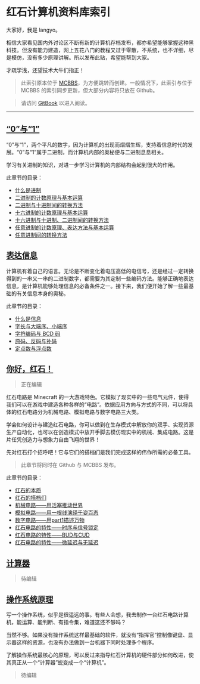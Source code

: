 # 红石计算机资料库索引

大家好，我是 langyo。

相信大家看见国内外讨论区不断有新的计算机存档发布，都亦希望能够掌握这种黑科技。但没有能力建造，网上五花八门的教程又过于零散，不系统，也不详细，尽是模仿，没有多少原理讲解。所以发布此贴，希望能帮到大家。

才疏学浅，还望技术大牛们指正！

> 此索引原本位于 [MCBBS](http://www.mcbbs.net/thread-492527-1-1.html)，为方便跳转而创建。一般情况下，此索引与位于 MCBBS 的索引同步更新，但大部分内容将只放在 Github。

> 请访问 [GitBook](https://langyo-china.gitbook.io/rsct/) 以进入阅读。

***


## [“0”与“1”](https://langyo.gitbook.io/rsct/part1)
“0”与“1”，两个平凡的数字，因为计算机的出现而熠熠生辉，支持着信息时代的发展。“0”与“1”属于二进制，而计算机内部的奥秘便与二进制息息相关。

学习有关进制的知识，对进一步学习计算机的内部结构会起到很大的作用。

此章节的目录：
* [什么是进制](https://langyo.gitbook.io/rsct/part1#shen-me-shi-jin-zhi)
* [二进制的计数原理与基本运算](https://langyo.gitbook.io/rsct/part1#er-jin-zhi-de-ji-shu-yuan-li-yu-ji-ben-yun-suan)
* [二进制与十进制间的转换方法](https://langyo.gitbook.io/rsct/part1#er-jin-zhi-yu-shi-jin-zhi-jian-de-zhuan-huan-fang-fa)
* [十六进制的计数原理与基本运算](https://langyo.gitbook.io/rsct/part1#shi-liu-jin-zhi-de-ji-shu-yuan-li-yu-ji-ben-yun-suan)
* [十六进制与十进制、二进制间的转换方法](https://langyo.gitbook.io/rsct/part1#shi-liu-jin-zhi-yu-shi-jin-zhi-ji-er-jin-zhi-jian-de-zhuan-huan-fang-fa)
* [任意进制的计数原理、表达方法与基本运算](https://langyo.gitbook.io/rsct/part1#ren-yi-jin-zhi-de-ji-shu-yuan-li-ji-biao-da-fang-fa-yu-ji-ben-yun-suan)
* [任意进制间的转换方法](https://langyo.gitbook.io/rsct/part1#ren-yi-jin-zhi-jian-de-zhuan-huan-fang-fa)

## [表达信息](https://langyo.gitbook.io/rsct/part2)
计算机有着自己的语言。无论是不断变化着电压高低的电信号，还是经过一定转换得到的一串又一串的二进制数字，都需要为其定制一些编码方法。能够正确地表达信息，是计算机能够处理信息的必备条件之一。接下来，我们便开始了解一些最基础的有关信息本身的奥秘。

此章节的目录：
* [什么是信息](https://langyo.gitbook.io/rsct/part2#shen-me-shi-xin-xi)
* [字长与大端序、小端序](https://langyo.gitbook.io/rsct/part2#zi-chang-yu-da-duan-xu-xiao-duan-xu)
* [字符编码与 BCD 码](https://langyo.gitbook.io/rsct/part2#zi-fu-bian-ma-yu-bcd-ma)
* [原码、反码与补码](https://langyo.gitbook.io/rsct/part2#yuan-ma-fan-ma-yu-bu-ma)
* [定点数与浮点数](https://langyo.gitbook.io/rsct/part2#ding-dian-shu-yu-fu-dian-shu)

## [你好，红石！](https://langyo.gitbook.io/rsct/part3)
> 正在编辑

红石电路是 Minecraft 的一大游戏特色。它模拟了现实中的一些电气元件，使得我们可以在游戏中建造各种各样的“电路”。依据应用方向与方式的不同，可以将具体的红石电路分为机械电路、模拟电路与数字电路三大类。

学会如何设计与建造红石电路，你可以做到在生存模式中解放你的双手、实现资源生产自动化，也可以在创造模式中放开手脚去模仿现实中的机械、集成电路。这是片任凭创造力与想象力自由飞翔的世界！

先对红石打个招呼吧！它与它们的搭档们是我们完成这样的伟作所需的必备工具。

> 此章节将同时在 Github 与 MCBBS 发布。

此章节的目录：
* [红石的本质](https://langyo.gitbook.io/rsct/part3#红石的本质)
* [红石的搭档们](https://langyo.gitbook.io/rsct/part3#红石的搭档们)
* [机械电路——用活塞推动世界](https://langyo.gitbook.io/rsct/part3#机械电路——用活塞推动世界)
* [模拟电路——用一根线演绎千姿百态](https://langyo.gitbook.io/rsct/part3#模拟电路——用一根线演绎千姿百态)
* [数字电路——用part1描述万物](https://langyo.gitbook.io/rsct/part3#数字电路——用part1描述万物)
* [红石电路的特性——时序与信号锁定](https://langyo.gitbook.io/rsct/part3#红石电路的特性——时序与信号锁定)
* [红石电路的特性——BUD与CUD](https://langyo.gitbook.io/rsct/part3#红石电路的特性——BUD与CUD)
* [红石电路的特性——微延迟与无延迟](https://langyo.gitbook.io/rsct/part3#红石电路的特性——微延迟与无延迟)

## [计算器](https://langyo.gitbook.io/rsct/part4)

> 待编辑

## [操作系统原理](https://langyo.gitbook.io/rsct/part5)

写一个操作系统，似乎是很遥远的事。有些人会想，我去制作一台红石电路计算机，能运算、能判断、有指令集，难道这还不够吗？

当然不够。如果没有操作系统这样最基础的软件，就没有“指挥官”控制像键盘、显示器这样的资源，也没有办法做到一台机器下同时处理多个程序。

了解操作系统最核心的原理，可以反过来指导红石计算机的硬件部分如何改进，使其真正从一个“计算器”蜕变成一个“计算机”。

> 待编辑